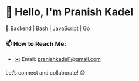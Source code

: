 # 👋 Hello, I'm Pranish Kadel 

🔧 Backend | Bash | JavaScript | Go  

### 📫 How to Reach Me:
- ✉️ Email: pranishkadel1@gmail.com

Let’s connect and collaborate! 😊
